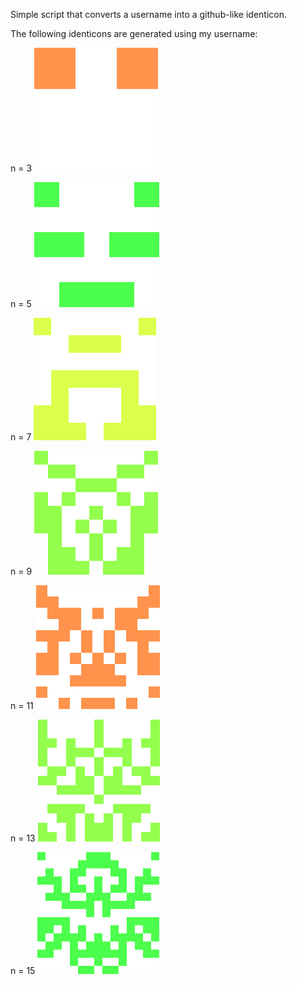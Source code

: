 Simple script that converts a username into a github-like identicon.

The following identicons are generated using my username:

n = 3
![alt text](images/identicon3.png "identicon3")

n = 5
![alt text](images/identicon5.png "identicon5")

n = 7
![alt text](images/identicon7.png "identicon7")

n = 9
![alt text](images/identicon9.png "identicon9")

n = 11
![alt text](images/identicon11.png "identicon11")

n = 13
![alt text](images/identicon13.png "identicon13")

n = 15
![alt text](images/identicon15.png "identicon15")
